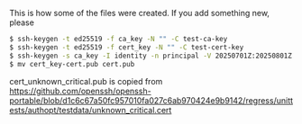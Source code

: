 This is how some of the files were created. If you add something new,
please 
```bash
$ ssh-keygen -t ed25519 -f ca_key -N "" -C test-ca-key
$ ssh-keygen -t ed25519 -f cert_key -N "" -C test-cert-key
$ ssh-keygen -s ca_key -I identity -n principal -V 20250701Z:20250801Z cert_key.pub
$ mv cert_key-cert.pub cert.pub
```

cert_unknown_critical.pub is copied from 
https://github.com/openssh/openssh-portable/blob/d1c6c67a50fc957010fa027c6ab970424e9b9142/regress/unittests/authopt/testdata/unknown_critical.cert